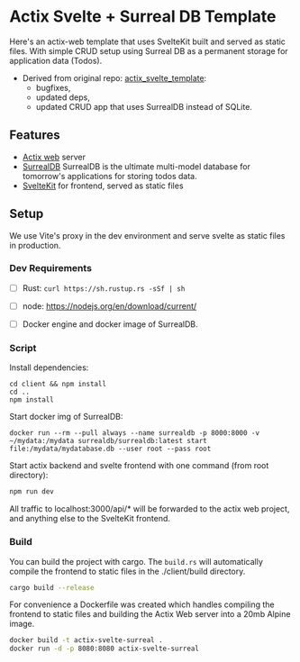 # Actix Svelte + Surreal DB Template

Here's an actix-web template that uses SvelteKit built and served as static files.
With simple CRUD setup using Surreal DB as a permanent storage for application data (Todos).

* Derived from original repo: [actix_svelte_template](https://github.com/nelsontkq/actix_svelte_template): 
   - bugfixes, 
   - updated deps, 
   - updated CRUD app that uses SurrealDB instead of SQLite.

## Features

- [Actix web](https://actix.rs/) server
- [SurrealDB](https://surrealdb.com/) SurrealDB is the ultimate multi-model database for tomorrow's applications for storing todos data.
- [SvelteKit](https://kit.svelte.dev/) for frontend, served as static files


## Setup

We use Vite's proxy in the dev environment and serve svelte as static files in production.

### Dev Requirements

- [ ] Rust: `curl https://sh.rustup.rs -sSf | sh`
- [ ] node: https://nodejs.org/en/download/current/
- [ ] Docker engine and docker image of SurrealDB.


### Script
Install dependencies:
```shell
cd client && npm install
cd ..
npm install
```

Start docker img of SurrealDB:
```shell
docker run --rm --pull always --name surrealdb -p 8000:8000 -v ~/mydata:/mydata surrealdb/surrealdb:latest start file:/mydata/mydatabase.db --user root --pass root
```

Start actix backend and svelte frontend with one command (from root directory):
```bash
npm run dev
```

All traffic to localhost:3000/api/* will be forwarded to the actix web project, and anything else to the SvelteKit frontend.

### Build

You can build the project with cargo. The `build.rs` will automatically compile the frontend to static files in the ./client/build directory.

```bash
cargo build --release
```

For convenience a Dockerfile was created which handles compiling the frontend to static files and building the Actix Web server into a 20mb Alpine image.

```bash
docker build -t actix-svelte-surreal .
docker run -d -p 8080:8080 actix-svelte-surreal
```
